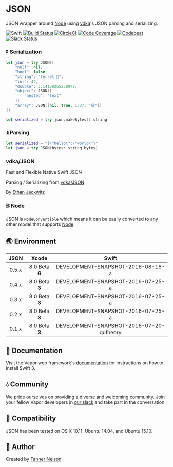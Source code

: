 # JSON

JSON wrapper around [Node](https://github.com/vapor/node) using [vdka](https://github.com/vdka)'s JSON parsing and serializing.

![Swift](http://img.shields.io/badge/swift-v3.0--dev.08.18-brightgreen.svg)
[![Build Status](https://travis-ci.org/vapor/json.svg?branch=master)](https://travis-ci.org/vapor/json)
[![CircleCI](https://circleci.com/gh/vapor/json.svg?style=shield)](https://circleci.com/gh/vapor/json)
[![Code Coverage](https://codecov.io/gh/vapor/json/branch/master/graph/badge.svg)](https://codecov.io/gh/vapor/json)
[![Codebeat](https://codebeat.co/badges/a793ad97-47e3-40d9-82cf-2aafc516ef4e)](https://codebeat.co/projects/github-com-vapor-json)
[![Slack Status](http://vapor.team/badge.svg)](http://vapor.team)

### ⏬ Serialization

```swift
let json = try JSON([
    "null": nil,
    "bool": false,
    "string": "ferret 🚀",
    "int": 42,
    "double": 3.14159265358979,
    "object": JSON([
        "nested": "text"
    ]),
    "array": JSON([nil, true, 1337, "😄"])
])

let serialized = try json.makeBytes().string
```

### ⏫ Parsing

```swift
let serialized = "{\"hello\":\"world\"}"
let json = try JSON(bytes: string.bytes)
```

### vdka/JSON

Fast and Flexible Native Swift JSON

Parsing / Serializing from [vdka/JSON](https://github.com/vdka/JSON)

By [Ethan Jackwitz](https://github.com/vdka)

### ⛓ Node

JSON is `NodeConvertible` which means it can be easily converted to any other model that supports [Node](https://github.com/vapor/node).

## 🌏 Environment

|JSON|Xcode|Swift|
|:-:|:-:|:-:|
|0.5.x|8.0 Beta **6**|DEVELOPMENT-SNAPSHOT-2016-08-18-a|
|0.4.x|8.0 Beta **3**|DEVELOPMENT-SNAPSHOT-2016-07-25-a|
|0.3.x|8.0 Beta **3**|DEVELOPMENT-SNAPSHOT-2016-07-25-a|
|0.2.x|8.0 Beta **3**|DEVELOPMENT-SNAPSHOT-2016-07-25-a|
|0.1.x|8.0 Beta **3**|DEVELOPMENT-SNAPSHOT-2016-07-20-qutheory|

## 📖 Documentation

Visit the Vapor web framework's [documentation](http://docs.vapor.codes) for instructions on how to install Swift 3.

## 💧 Community

We pride ourselves on providing a diverse and welcoming community. Join your fellow Vapor developers in [our slack](slack.qutheory.io) and take part in the conversation.

## 🔧 Compatibility

JSON has been tested on OS X 10.11, Ubuntu 14.04, and Ubuntu 15.10.

## 👥 Author

Created by [Tanner Nelson](https://github.com/tannernelson).
